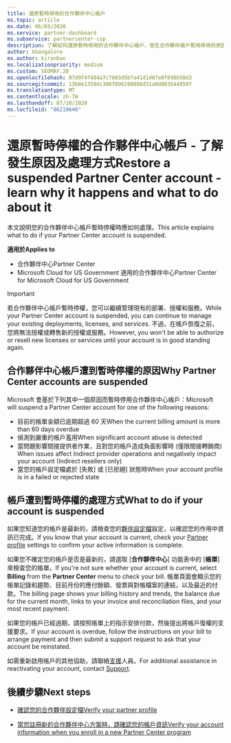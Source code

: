 ```yaml
---
title: 還原暫時停用的合作夥伴中心帳戶
ms.topic: article
ms.date: 06/03/2020
ms.service: partner-dashboard
ms.subservice: partnercenter-csp
description: 了解如何還原暫時停用的合作夥伴中心帳戶、發生合作夥伴帳戶暫時停用的原因，以及暫時停用期間能如何使用帳戶。
author: kbangalore
ms.author: kiranban
ms.localizationpriority: medium
ms.custom: SEOMAY.20
ms.openlocfilehash: 07d9f4f484a7c7803d5b7a41d1d8fe0f698b58d3
ms.sourcegitcommit: 13b0e1358dc306f896190088d31a0d883644850f
ms.translationtype: MT
ms.contentlocale: zh-TW
ms.lasthandoff: 07/10/2020
ms.locfileid: "86219646"
---
```

# <a name="restore-a-suspended-partner-center-account---learn-why-it-happens-and-what-to-do-about-it"></a><span data-ttu-id="a4c0d-103">還原暫時停權的合作夥伴中心帳戶 - 了解發生原因及處理方式</span><span class="sxs-lookup"><span data-stu-id="a4c0d-103">Restore a suspended Partner Center account - learn why it happens and what to do about it</span></span>

<span data-ttu-id="a4c0d-104">本文說明您的合作夥伴中心帳戶暫時停權時應如何處理。</span><span class="sxs-lookup"><span data-stu-id="a4c0d-104">This article explains what to do if your Partner Center account is suspended.</span></span>

<span data-ttu-id="a4c0d-105">**適用於**</span><span class="sxs-lookup"><span data-stu-id="a4c0d-105">**Applies to**</span></span>

-  <span data-ttu-id="a4c0d-106">合作夥伴中心</span><span class="sxs-lookup"><span data-stu-id="a4c0d-106">Partner Center</span></span>
-  <span data-ttu-id="a4c0d-107">Microsoft Cloud for US Government 適用的合作夥伴中心</span><span class="sxs-lookup"><span data-stu-id="a4c0d-107">Partner Center for Microsoft Cloud for US Government</span></span>


> [!IMPORTANT]  
> <span data-ttu-id="a4c0d-108">若合作夥伴中心帳戶暫時停權，您可以繼續管理現有的部署、授權和服務。</span><span class="sxs-lookup"><span data-stu-id="a4c0d-108">While your Partner Center account is suspended, you can continue to manage your existing deployments, licenses, and services.</span></span> <span data-ttu-id="a4c0d-109">不過，在帳戶恢復之前，您將無法授權或轉售新的授權或服務。</span><span class="sxs-lookup"><span data-stu-id="a4c0d-109">However, you won't be able to authorize or resell new licenses or services until your account is in good standing again.</span></span>

## <a name="why-partner-center-accounts-are-suspended"></a><span data-ttu-id="a4c0d-110">合作夥伴中心帳戶遭到暫時停權的原因</span><span class="sxs-lookup"><span data-stu-id="a4c0d-110">Why Partner Center accounts are suspended</span></span>

<span data-ttu-id="a4c0d-111">Microsoft 會基於下列其中一個原因而暫時停用合作夥伴中心帳戶：</span><span class="sxs-lookup"><span data-stu-id="a4c0d-111">Microsoft will suspend a Partner Center account for one of the following reasons:</span></span>

- <span data-ttu-id="a4c0d-112">目前的帳單金額已逾期超過 60 天</span><span class="sxs-lookup"><span data-stu-id="a4c0d-112">When the current billing amount is more than 60 days overdue</span></span> 
- <span data-ttu-id="a4c0d-113">偵測到嚴重的帳戶濫用</span><span class="sxs-lookup"><span data-stu-id="a4c0d-113">When significant account abuse is detected</span></span>
- <span data-ttu-id="a4c0d-114">當問題影響間接提供者作業，且對您的帳戶造成負面影響時 (僅限間接轉銷商) </span><span class="sxs-lookup"><span data-stu-id="a4c0d-114">When issues affect Indirect provider operations and negatively impact your account (Indirect resellers only)</span></span>
- <span data-ttu-id="a4c0d-115">當您的帳戶設定檔處於 [失敗] 或 [已拒絕] 狀態時</span><span class="sxs-lookup"><span data-stu-id="a4c0d-115">When your account profile is in a failed or rejected state</span></span>

## <a name="what-to-do-if-your-account-is-suspended"></a><span data-ttu-id="a4c0d-116">帳戶遭到暫時停權的處理方式</span><span class="sxs-lookup"><span data-stu-id="a4c0d-116">What to do if your account is suspended</span></span>

<span data-ttu-id="a4c0d-117">如果您知道您的帳戶是最新的，請檢查您的[夥伴設定檔](https://partner.microsoft.com/pcv/accountsettings/partnerprofile)設定，以確認您的作用中資訊已完成。</span><span class="sxs-lookup"><span data-stu-id="a4c0d-117">If you know that your account is current, check your [Partner profile](https://partner.microsoft.com/pcv/accountsettings/partnerprofile) settings to confirm your active information is complete.</span></span> 

<span data-ttu-id="a4c0d-118">如果您不確定您的帳戶是否是最新的，請選取 [**合作夥伴中心**] 功能表中的 [**帳單**] 來檢查您的帳單。</span><span class="sxs-lookup"><span data-stu-id="a4c0d-118">If you're not sure whether your account is current, select **Billing** from the **Partner Center** menu to check your bill.</span></span> <span data-ttu-id="a4c0d-119">帳單頁面會顯示您的帳單記錄和趨勢、目前月份的應付餘額、發票與對帳檔案的連結，以及最近的付款。</span><span class="sxs-lookup"><span data-stu-id="a4c0d-119">The billing page shows your billing history and trends, the balance due for the current month, links to your invoice and reconciliation files, and your most recent payment.</span></span>

<span data-ttu-id="a4c0d-120">如果您的帳戶已經過期，請按照帳單上的指示安排付款，然後提出將帳戶復權的支援要求。</span><span class="sxs-lookup"><span data-stu-id="a4c0d-120">If your account is overdue, follow the instructions on your bill to arrange payment and then submit a support request to ask that your account be reinstated.</span></span> 

<span data-ttu-id="a4c0d-121">如需重新啟用帳戶的其他協助，請聯絡[支援](https://partner.microsoft.com/dashboard/support/csp/servicerequests/create)人員。</span><span class="sxs-lookup"><span data-stu-id="a4c0d-121">For additional assistance in reactivating your account, contact [Support](https://partner.microsoft.com/dashboard/support/csp/servicerequests/create).</span></span>

## <a name="next-steps"></a><span data-ttu-id="a4c0d-122">後續步驟</span><span class="sxs-lookup"><span data-stu-id="a4c0d-122">Next steps</span></span>

- [<span data-ttu-id="a4c0d-123">確認您的合作夥伴設定檔</span><span class="sxs-lookup"><span data-stu-id="a4c0d-123">Verify your partner profile</span></span>](update-your-partner-profile.md)

- [<span data-ttu-id="a4c0d-124">當您註冊新的合作夥伴中心方案時，請確認您的帳戶資訊</span><span class="sxs-lookup"><span data-stu-id="a4c0d-124">Verify your account information when you enroll in a new Partner Center program</span></span>](verification-responses.md)
